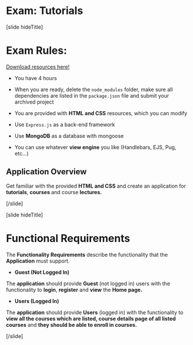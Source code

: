 # Exam: Tutorials

[slide hideTitle]

# Exam Rules:

[Download resources here!](https://mega.nz/file/zR5GGTpB#KKAkJYDcNKWJxYJ_MWCPM5g6l-S2H4CCyob0PrI_U1Q)

- You have 4 hours

- When you are ready, delete the `node_modules` folder, make sure all dependencies are listed in the `package.json` file and submit your archived project

- You are provided with **HTML and CSS** resources, which you can modify

- Use `Express.js` as a back-end framework

- Use **MongoDB** as a database with mongoose

- You can use whatever **view engine** you like (Handlebars, EJS, Pug, etc...)


## Application Overview

Get familiar with the provided **HTML and CSS** and create an application for **tutorials**, **courses** and course **lectures.**

[/slide]

[slide hideTitle]
# Functional Requirements

The **Functionality Requirements** describe the functionality that the **Application** must support.

- **Guest (Not Logged In)**

The **application** should provide **Guest** (not logged in) users with the functionality to **login**, **register** and **view** the **Home page.**

- **Users (Logged In)**

The **application** should provide **Users** (logged in) with the functionality to **view all the courses which are listed, course details page of all listed courses** and **they should be able to enroll in courses.** 

[/slide]

